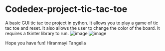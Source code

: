 # Codedex-project-tic-tac-toe
A basic GUI tic tac toe project in python. It allows you to play a game of tic tac toe and reset. It also allows the user to change the color of the board. 
It requires a tkinter library to run.
![image](https://github.com/HirTan14/Codedex-project-tic-tac-toe/assets/139492126/c9c2dcf9-f466-494f-a404-8cd04344fb42)
![image](https://github.com/HirTan14/Codedex-project-tic-tac-toe/assets/139492126/6e00fa03-6b47-4e98-952a-9d4deab6ce8d)



Hope you have fun!
Hiranmayi Tangella

